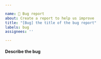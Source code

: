 ```yaml
---

name: 🐞 Bug report
about: Create a report to help us improve
title: "[Bug] the title of the bug report"
labels: bug
assignees: ''

---
```


#### Describe the bug
